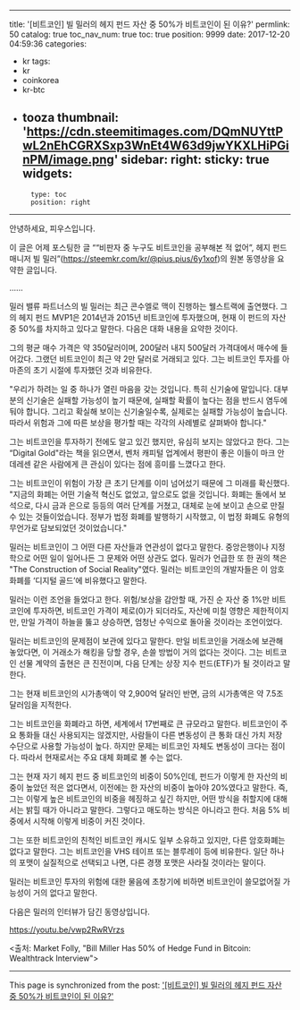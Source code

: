 
---
title: '[비트코인]  빌 밀러의 헤지 펀드 자산 중 50%가 비트코인이 된 이유?'
permlink: 50
catalog: true
toc_nav_num: true
toc: true
position: 9999
date: 2017-12-20 04:59:36
categories:
- kr
tags:
- kr
- coinkorea
- kr-btc
- tooza
thumbnail: 'https://cdn.steemitimages.com/DQmNUYttPwL2nEhCGRXSxp3WnEt4W63d9jwYKXLHiPGinPM/image.png'
sidebar:
    right:
        sticky: true
widgets:
    -
        type: toc
        position: right
---


안녕하세요, 피우스입니다.

이 글은 어제 포스팅한 글 ““비판자 중 누구도 비트코인을 공부해본 적 없어”, 헤지 펀드 매니저 빌 밀러”(https://steemkr.com/kr/@pius.pius/6y1xof)의 원본 동영상을 요약한 글입니다. 

......

밀러 밸류 파트너스의 빌 밀러는 최근 콘수엘로 맥이 진행하는 웰스트랙에 출연했다.  그의 헤지 펀드 MVP1은 2014년과 2015년 비트코인에 투자했으며, 현재 이 펀드의 자산 중 50%를 차지하고 있다고 말한다.  다음은 대화 내용을 요약한 것이다.

그의 평균 매수 가격은 약 350달러이며, 200달러 내지 500달러 가격대에서 매수에 들어갔다.   그랬던 비트코인이 최근 약 2만 달러로 거래되고 있다.  그는 비트코인 투자를 아마존의 초기 시절에 투자했던 것과 비유한다.

"우리가 하려는 일 중 하나가 열린 마음을 갖는 것입니다.  특히 신기술에 말입니다.  대부분의 신기술은 실패할 가능성이 높기 때문에, 실패할 확률이 높다는 점을 반드시 염두에 둬야 합니다.  그리고 확실해 보이는 신기술일수록, 실제로는 실패할 가능성이 높습니다.  따라서 위험과 그에 따른 보상을 평가할 때는 각각의 사례별로 살펴봐야 합니다." 

그는 비트코인을 투자하기 전에도 알고 있긴 했지만, 유심히 보지는 않았다고 한다.  그는 “Digital Gold"라는 책을 읽으면서, 벤처 캐피털 업계에서 평판이 좋은 이들이 마크 안데레센 같은  사람에게 큰 관심이 있다는 점에 흥미를 느꼈다고 한다. 

그는 비트코인이 위험이 가장 큰 초기 단계를 이미 넘어섰기 때문에 그 미래를 확신했다. "지금의 화폐는 어떤 기술적 혁신도 없었고, 앞으로도 없을 것입니다.  화폐는 돌에서 보석으로, 다시 금과 은으로 등등의 여러 단계를 거쳤고, 대체로 눈에 보이고 손으로 만질 수 있는 것들이었습니다.  정부가 법정 화폐를 발행하기 시작했고, 이 법정 화폐도 유형의 무언가로 담보되었던 것이었습니다."

밀러는 비트코인이 그 어떤 다른 자산들과 연관성이 없다고 말한다.  중앙은행이나 지정학으로 어떤 일이 일어나든 그 문제와 어떤 상관도 없다.  밀러가 언급한 또 한 권의 책은 "The Construction of Social Reality"였다.  밀러는 비트코인의 개발자들은 이 암호화폐를 ‘디지털 골드’에 비유했다고 말한다. 

밀러는 이런 조언을 들었다고 한다.  위험/보상을 감안할 때, 가진 순 자산 중 1%만 비트코인에 투자하면, 비트코인 가격이 제로(0)가 되더라도, 자산에 미칠 영향은 제한적이지만, 만일 가격이 하늘을 뚫고 상승하면, 엄청난 수익으로 돌아올 것이라는 조언이었다.

밀러는 비트코인의 문제점이 보관에 있다고 말한다.  만일 비트코인을 거래소에 보관해 놓았다면, 이 거래소가 해킹을 당할 경우, 손쓸 방법이 거의 없다는 것이다.  그는 비트코인 선물 계약의 출현은 큰 진전이며, 다음 단계는 상장 지수 펀드(ETF)가 될 것이라고 말한다.

그는 현재 비트코인의 시가총액이 약 2,900억 달러인 반면, 금의 시가총액은 약 7.5조 달러임을 지적한다.

그는 비트코인을 화폐라고 하면, 세계에서 17번째로 큰 규모라고 말한다.  비트코인이 주요 통화들 대신 사용되지는  않겠지만, 사람들이 다른 변동성이 큰 통화 대신 가치 저장 수단으로 사용할 가능성이 높다.  하지만 문제는 비트코인 자체도 변동성이 크다는 점이다.  따라서 현재로서는 주요 대체 화폐로 볼 수는 없다.

그는 현재 자기 헤지 펀드 중 비트코인의 비중이 50%인데, 펀드가 이렇게 한 자산의 비중이 높았던 적은 없다면서, 이전에는 한 자산의 비중이 높아야 20%였다고 말한다.  즉, 그는 이렇게 높은 비트코인의 비중을 헤징하고 싶긴 하지만, 어떤 방식을 취할지에 대해서는 밝힐 때가 아니라고 말한다.  그렇다고 매도하는 방식은 아니라고 한다.  처음 5% 비중에서 시작해 이렇게 비중이 커진 것이다. 

그는 또한 비트코인의 친척인 비트코인 캐시도 일부 소유하고 있지만, 다른 암호화폐는 없다고 말한다.  그는 비트코인을 VHS 테이프 또는 블루레이 등에 비유한다.  일단 하나의 포맷이 실질적으로 선택되고 나면, 다른 경쟁 포맷은 사라질 것이라는 말이다. 

밀러는 비트코인 투자의 위험에 대한 물음에 초창기에 비하면 비트코인이 쓸모없어질 가능성이 거의 없다고 말한다. 

다음은 밀러의 인터뷰가 담긴 동영상입니다. 

https://youtu.be/vwp2RwRVrzs

<출처: Market Folly, "Bill Miller Has 50% of Hedge Fund in Bitcoin: Wealthtrack Interview">

- - -

This page is synchronized from the post: ['[비트코인]  빌 밀러의 헤지 펀드 자산 중 50%가 비트코인이 된 이유?'](https://steemit.com/@pius.pius/50)
